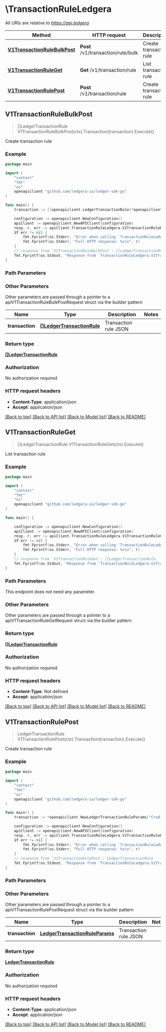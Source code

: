 # \TransactionRuleLedgera

All URIs are relative to *https://api.ledgera*

Method | HTTP request | Description
------------- | ------------- | -------------
[**V1TransactionRuleBulkPost**](TransactionRuleLedgera.md#V1TransactionRuleBulkPost) | **Post** /v1/transaction/rule/bulk | Create transaction rule
[**V1TransactionRuleGet**](TransactionRuleLedgera.md#V1TransactionRuleGet) | **Get** /v1/transaction/rule | List transaction rule
[**V1TransactionRulePost**](TransactionRuleLedgera.md#V1TransactionRulePost) | **Post** /v1/transaction/rule | Create transaction rule



## V1TransactionRuleBulkPost

> []LedgerTransactionRule V1TransactionRuleBulkPost(ctx).Transaction(transaction).Execute()

Create transaction rule



### Example

```go
package main

import (
    "context"
    "fmt"
    "os"
    openapiclient "github.com/ledgera-io/ledger-sdk-go"
)

func main() {
    transaction := []openapiclient.LedgerTransactionRule{*openapiclient.NewLedgerTransactionRule()} // []LedgerTransactionRule | Transaction rule JSON

    configuration := openapiclient.NewConfiguration()
    apiClient := openapiclient.NewAPIClient(configuration)
    resp, r, err := apiClient.TransactionRuleLedgera.V1TransactionRuleBulkPost(context.Background()).Transaction(transaction).Execute()
    if err != nil {
        fmt.Fprintf(os.Stderr, "Error when calling `TransactionRuleLedgera.V1TransactionRuleBulkPost``: %v\n", err)
        fmt.Fprintf(os.Stderr, "Full HTTP response: %v\n", r)
    }
    // response from `V1TransactionRuleBulkPost`: []LedgerTransactionRule
    fmt.Fprintf(os.Stdout, "Response from `TransactionRuleLedgera.V1TransactionRuleBulkPost`: %v\n", resp)
}
```

### Path Parameters



### Other Parameters

Other parameters are passed through a pointer to a apiV1TransactionRuleBulkPostRequest struct via the builder pattern


Name | Type | Description  | Notes
------------- | ------------- | ------------- | -------------
 **transaction** | [**[]LedgerTransactionRule**](LedgerTransactionRule.md) | Transaction rule JSON | 

### Return type

[**[]LedgerTransactionRule**](LedgerTransactionRule.md)

### Authorization

No authorization required

### HTTP request headers

- **Content-Type**: application/json
- **Accept**: application/json

[[Back to top]](#) [[Back to API list]](../README.md#documentation-for-api-endpoints)
[[Back to Model list]](../README.md#documentation-for-models)
[[Back to README]](../README.md)


## V1TransactionRuleGet

> []LedgerTransactionRule V1TransactionRuleGet(ctx).Execute()

List transaction rule



### Example

```go
package main

import (
    "context"
    "fmt"
    "os"
    openapiclient "github.com/ledgera-io/ledger-sdk-go"
)

func main() {

    configuration := openapiclient.NewConfiguration()
    apiClient := openapiclient.NewAPIClient(configuration)
    resp, r, err := apiClient.TransactionRuleLedgera.V1TransactionRuleGet(context.Background()).Execute()
    if err != nil {
        fmt.Fprintf(os.Stderr, "Error when calling `TransactionRuleLedgera.V1TransactionRuleGet``: %v\n", err)
        fmt.Fprintf(os.Stderr, "Full HTTP response: %v\n", r)
    }
    // response from `V1TransactionRuleGet`: []LedgerTransactionRule
    fmt.Fprintf(os.Stdout, "Response from `TransactionRuleLedgera.V1TransactionRuleGet`: %v\n", resp)
}
```

### Path Parameters

This endpoint does not need any parameter.

### Other Parameters

Other parameters are passed through a pointer to a apiV1TransactionRuleGetRequest struct via the builder pattern


### Return type

[**[]LedgerTransactionRule**](LedgerTransactionRule.md)

### Authorization

No authorization required

### HTTP request headers

- **Content-Type**: Not defined
- **Accept**: application/json

[[Back to top]](#) [[Back to API list]](../README.md#documentation-for-api-endpoints)
[[Back to Model list]](../README.md#documentation-for-models)
[[Back to README]](../README.md)


## V1TransactionRulePost

> LedgerTransactionRule V1TransactionRulePost(ctx).Transaction(transaction).Execute()

Create transaction rule



### Example

```go
package main

import (
    "context"
    "fmt"
    "os"
    openapiclient "github.com/ledgera-io/ledger-sdk-go"
)

func main() {
    transaction := *openapiclient.NewLedgerTransactionRuleParams("CreditAccountBalanceType_example", "CreditAccountSubType_example", "CreditAccountType_example", "DebitAccountBalanceType_example", "DebitAccountSubType_example", "DebitAccountType_example", int32(123), "EntryType_example", openapiclient.ledger.MessageType("single"), openapiclient.ledger.ProcessType("execution"), "TransactionType_example") // LedgerTransactionRuleParams | Transaction rule JSON

    configuration := openapiclient.NewConfiguration()
    apiClient := openapiclient.NewAPIClient(configuration)
    resp, r, err := apiClient.TransactionRuleLedgera.V1TransactionRulePost(context.Background()).Transaction(transaction).Execute()
    if err != nil {
        fmt.Fprintf(os.Stderr, "Error when calling `TransactionRuleLedgera.V1TransactionRulePost``: %v\n", err)
        fmt.Fprintf(os.Stderr, "Full HTTP response: %v\n", r)
    }
    // response from `V1TransactionRulePost`: LedgerTransactionRule
    fmt.Fprintf(os.Stdout, "Response from `TransactionRuleLedgera.V1TransactionRulePost`: %v\n", resp)
}
```

### Path Parameters



### Other Parameters

Other parameters are passed through a pointer to a apiV1TransactionRulePostRequest struct via the builder pattern


Name | Type | Description  | Notes
------------- | ------------- | ------------- | -------------
 **transaction** | [**LedgerTransactionRuleParams**](LedgerTransactionRuleParams.md) | Transaction rule JSON | 

### Return type

[**LedgerTransactionRule**](LedgerTransactionRule.md)

### Authorization

No authorization required

### HTTP request headers

- **Content-Type**: application/json
- **Accept**: application/json

[[Back to top]](#) [[Back to API list]](../README.md#documentation-for-api-endpoints)
[[Back to Model list]](../README.md#documentation-for-models)
[[Back to README]](../README.md)

